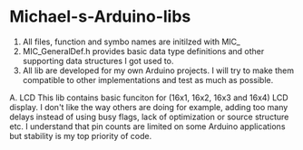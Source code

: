 # Michael-s-Arduino-libs
 
1. All files, function and symbo names are initilzed with MIC_
2. MIC_GeneralDef.h provides basic data type definitions and other supporting data structures I got used to.
3. All lib are developed for my own Arduino projects. I will try to make them compatible to other implementations and test as much as possible.

A. LCD
This lib contains basic funciton for (16x1, 16x2, 16x3 and 16x4) LCD display. I don't like the way others are doing for example, adding too many delays instead of using busy flags, lack of optimization or source structure etc. I understand that pin counts are limited on some Arduino applications but stability is my top priority of code.
